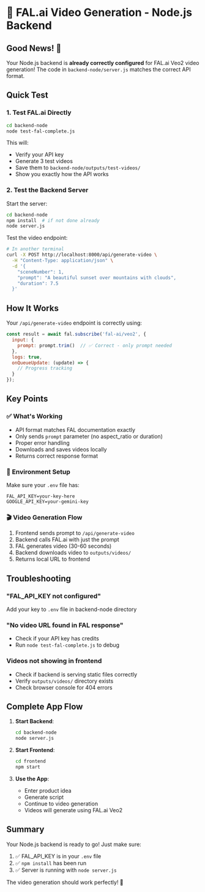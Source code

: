 # 🚀 FAL.ai Video Generation - Node.js Backend

## Good News! 🎉

Your Node.js backend is **already correctly configured** for FAL.ai Veo2 video generation! The code in `backend-node/server.js` matches the correct API format.

## Quick Test

### 1. Test FAL.ai Directly
```bash
cd backend-node
node test-fal-complete.js
```

This will:
- Verify your API key
- Generate 3 test videos
- Save them to `backend-node/outputs/test-videos/`
- Show you exactly how the API works

### 2. Test the Backend Server

Start the server:
```bash
cd backend-node
npm install  # if not done already
node server.js
```

Test the video endpoint:
```bash
# In another terminal
curl -X POST http://localhost:8000/api/generate-video \
  -H "Content-Type: application/json" \
  -d '{
    "sceneNumber": 1,
    "prompt": "A beautiful sunset over mountains with clouds",
    "duration": 7.5
  }'
```

## How It Works

Your `/api/generate-video` endpoint is correctly using:

```javascript
const result = await fal.subscribe('fal-ai/veo2', {
  input: {
    prompt: prompt.trim()  // ✅ Correct - only prompt needed
  },
  logs: true,
  onQueueUpdate: (update) => {
    // Progress tracking
  }
});
```

## Key Points

### ✅ What's Working
- API format matches FAL documentation exactly
- Only sends `prompt` parameter (no aspect_ratio or duration)
- Proper error handling
- Downloads and saves videos locally
- Returns correct response format

### 📝 Environment Setup
Make sure your `.env` file has:
```
FAL_API_KEY=your-key-here
GOOGLE_API_KEY=your-gemini-key
```

### 🎬 Video Generation Flow
1. Frontend sends prompt to `/api/generate-video`
2. Backend calls FAL.ai with just the prompt
3. FAL generates video (30-60 seconds)
4. Backend downloads video to `outputs/videos/`
5. Returns local URL to frontend

## Troubleshooting

### "FAL_API_KEY not configured"
Add your key to `.env` file in backend-node directory

### "No video URL found in FAL response"
- Check if your API key has credits
- Run `node test-fal-complete.js` to debug

### Videos not showing in frontend
- Check if backend is serving static files correctly
- Verify `outputs/videos/` directory exists
- Check browser console for 404 errors

## Complete App Flow

1. **Start Backend**:
   ```bash
   cd backend-node
   node server.js
   ```

2. **Start Frontend**:
   ```bash
   cd frontend
   npm start
   ```

3. **Use the App**:
   - Enter product idea
   - Generate script
   - Continue to video generation
   - Videos will generate using FAL.ai Veo2

## Summary

Your Node.js backend is ready to go! Just make sure:
1. ✅ FAL_API_KEY is in your `.env` file
2. ✅ `npm install` has been run
3. ✅ Server is running with `node server.js`

The video generation should work perfectly! 🎉
